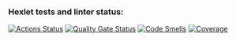 ### Hexlet tests and linter status:
[![Actions Status](https://github.com/maruseevvlad/java-project-78/actions/workflows/hexlet-check.yml/badge.svg)](https://github.com/maruseevvlad/java-project-78/actions)
[![Quality Gate Status](https://sonarcloud.io/api/project_badges/measure?project=maruseevvlad_java-project-78&metric=alert_status)](https://sonarcloud.io/summary/new_code?id=maruseevvlad_java-project-78)
[![Code Smells](https://sonarcloud.io/api/project_badges/measure?project=maruseevvlad_java-project-78&metric=code_smells)](https://sonarcloud.io/summary/new_code?id=maruseevvlad_java-project-78)
[![Coverage](https://sonarcloud.io/api/project_badges/measure?project=maruseevvlad_java-project-78&metric=coverage)](https://sonarcloud.io/summary/new_code?id=maruseevvlad_java-project-78)
